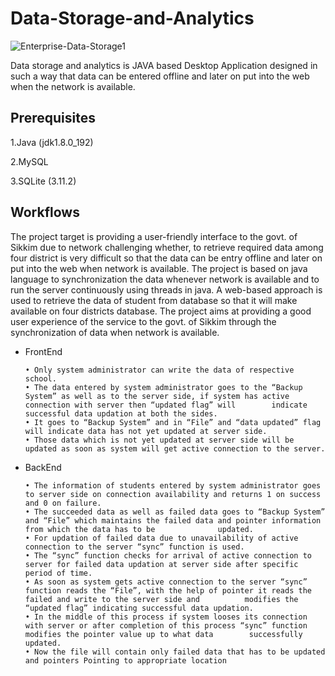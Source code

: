 # Data-Storage-and-Analytics


![Enterprise-Data-Storage1](https://user-images.githubusercontent.com/37260226/90009010-ea3b3d00-dcba-11ea-9087-bef46033eb7d.jpg)



Data storage and analytics is JAVA based Desktop Application designed in such a way that data can be entered offline and later on put into the  web when the network is available. 


## Prerequisites

1.Java (jdk1.8.0_192)

2.MySQL

3.SQLite (3.11.2)


## Workflows

The project target is providing a user-friendly interface to the govt. of Sikkim due to network challenging whether, to retrieve required data among four district is very difficult so that the data can be entry offline and later on put into the web when network is available. The project is based on java language to synchronization the data
whenever network is available and to run the server continuously using threads in java. A web-based approach is used to retrieve the data of student from database so that it will make available on four districts database. The project aims at providing a good user experience of the service to the govt. of Sikkim through the synchronization of data when network is available.


- FrontEnd

      • Only system administrator can write the data of respective school.
      • The data entered by system administrator goes to the “Backup System” as well as to the server side, if system has active connection with server then “updated flag” will        indicate successful data updation at both the sides.
      • It goes to “Backup System” and in “File” and “data updated” flag will indicate data has not yet updated at server side.
      • Those data which is not yet updated at server side will be updated as soon as system will get active connection to the server.

- BackEnd

      • The information of students entered by system administrator goes to server side on connection availability and returns 1 on success and 0 on failure.
      • The succeeded data as well as failed data goes to “Backup System” and “File” which maintains the failed data and pointer information from which the data has to be              updated.
      • For updation of failed data due to unavailability of active connection to the server “sync” function is used.
      • The “sync” function checks for arrival of active connection to server for failed data updation at server side after specific period of time.
      • As soon as system gets active connection to the server “sync” function reads the “File”, with the help of pointer it reads the failed and write to the server side and          modifies the “updated flag” indicating successful data updation.
      • In the middle of this process if system looses its connection with server or after completion of this process “sync” function modifies the pointer value up to what data        successfully updated.
      • Now the file will contain only failed data that has to be updated and pointers Pointing to appropriate location




